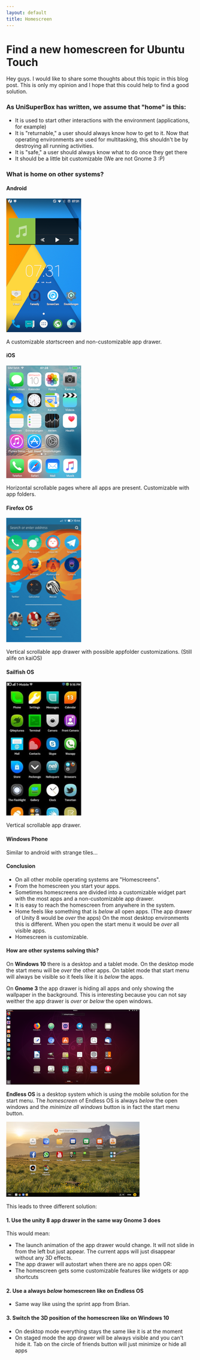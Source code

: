 ```yaml
---
layout: default
title: Homescreen
---
```

# Find a new homescreen for Ubuntu Touch
Hey guys. I would like to share some thoughts about this topic in this blog post. This is only my opinion and I hope that this could help to find a good solution.

### As UniSuperBox has written, we assume that "home" is this:
+ It is used to start other interactions with the environment (applications, for example)
+ It is "returnable," a user should always know how to get to it. Now that operating environments are used for multitasking, this shouldn't be by destroying all running activities.
+ It is "safe," a user should always know what to do once they get there
+ It should be a little bit customizable (We are not Gnome 3 :P)

### What is **home** on other systems?

#### Android

![Screenshot_2019-04-10-07-31-49.png](/assets/images/android.png) 

A customizable *start*screen and non-customizable app drawer.

#### iOS

![ima_d939465.png](/assets/images/ios.png) 

Horizontal scrollable pages where all apps are present. Customizable with app folders.


#### Firefox OS

![737a843c39be00cad22d7a68939f865b.png](/assets/images/firefoxos.png) 

Vertical scrollable app drawer with possible appfolder customizations. (Still alife on kaiOS)

#### Sailfish OS

![serveimage.jpeg](/assets/images/sailfishos.jpeg) 

Vertical scrollable app drawer.

#### Windows Phone

Similar to android with strange tiles...

#### Conclusion

+ On all other mobile operating systems are "Homescreens".
+ From the homescreen you start your apps.
+ Sometimes homescreens are divided into a customizable widget part with the most apps and a non-customizable app drawer.
+ It is easy to reach the homescreen from anywhere in the system.
+ Home feels like something that is *below* all open apps. (The app drawer of Unity 8 would be *over* the apps) On the most desktop environments this is different. When you open the start menu it would be *over* all visible apps.
+ Homescreen is customizable.

#### How are other systems solving this?

On **Windows 10** there is a desktop and a tablet mode. On the desktop mode the start menu will be *over* the other apps. On tablet mode that start menu will always be visible so it feels like it is *below* the apps.

On **Gnome 3** the app drawer is hiding all apps and only showing the wallpaper in the background. This is interesting because you can not say weither the app drawer is *over* or *below* the open windows.

![serveimage.jpeg](/assets/images/gnome3.png) 

**Endless OS** is a desktop system which is using the mobile solution for the start menu. The *homescreen* of Endless OS is always *below* the open windows and the *minimize all windows* button is in fact the start menu button.

![serveimage.jpeg](/assets/images/endlessos.png) 

This leads to three different solution:

#### 1. Use the unity 8 app drawer in the same way Gnome 3 does

This would mean:
+ The launch animation of the app drawer would change. It will not slide in from the left but just appear. The current apps will just disappear without any 3D effects.
+ The app drawer will autostart when there are no apps open OR:
+ The homescreen gets some customizable features like widgets or app shortcuts

#### 2. Use a always *below* homescreen like on Endless OS

+ Same way like using the sprint app from Brian.

#### 3. Switch the 3D position of the homescreen like on Windows 10

+ On desktop mode everything stays the same like it is at the moment
+ On staged mode the app drawer will be always visible and you can't hide it. Tab on the circle of friends button will just minimize or hide all apps
